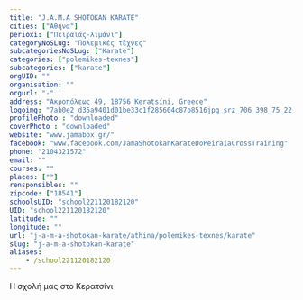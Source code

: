 ```yaml
---
title: "J.A.M.A SHOTOKAN KARATE"
cities: ["Αθήνα"]
perioxi: ["Πειραιάς-λιμάνι"]
categoryNoSLug: "Πολεμικές τέχνες"
subcategoriesNoSLug: ["Karate"]
categories: ["polemikes-texnes"]
subcategories: ["karate"]
orgUID: ""
organisation: ""
orgurl: "-"
address: "Ακροπόλεως 49, 18756 Keratsíni, Greece"
logoimg: "7ab0e2_d35a9401d01be33c1f285604c87b8516jpg_srz_706_398_75_22_050_120_000_jpg_srz.jpeg"
profilePhoto : "downloaded"
coverPhoto : "downloaded"
website: "www.jamabox.gr/"
facebook: "www.facebook.com/JamaShotokanKarateDoPeiraiaCrossTraining"
phone: "2104321572"
email: ""
courses: ""
places: [""]
rensponsibles: ""
zipcode: ["18541"]
schoolsUID: "school221120182120"
UID: "school221120182120"
latitude: ""
longitude: ""
url: "j-a-m-a-shotokan-karate/athina/polemikes-texnes/karate"
slug: "j-a-m-a-shotokan-karate"
aliases:
    - /school221120182120
---
```



Η σχολή μας στο Κερατσίνι

